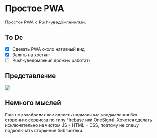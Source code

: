 # Простое PWA

Простое PWA с Push-уведомлениями.

## To Do
- [x] Сделать PWA около нативный вид
- [x] Залить на хостинг
- [ ] Push-уведомления должны работать

## Представление
![](https://github.com/vcusnx/pwa/blob/master/sc.png)


## Немного мыслей
Еще не разобрался как сделать нормальные уведомления без сторонних сервисов по типу Firebase или OneSignal.
Хочется сделать исключительно на чистом JS + HTML + CSS, поэтому не спешу подколючать сторонние библиотеки.

